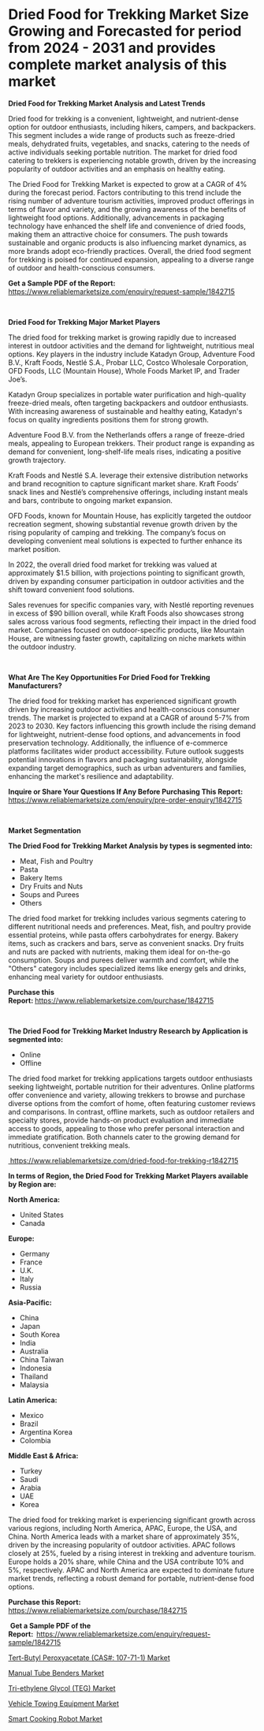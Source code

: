 <p><h1>Dried Food for Trekking Market Size Growing and Forecasted for period from 2024 - 2031 and provides complete market analysis of this market</h1></p><p><strong>Dried Food for Trekking Market Analysis and Latest Trends</strong></p>
<p><p>Dried food for trekking is a convenient, lightweight, and nutrient-dense option for outdoor enthusiasts, including hikers, campers, and backpackers. This segment includes a wide range of products such as freeze-dried meals, dehydrated fruits, vegetables, and snacks, catering to the needs of active individuals seeking portable nutrition. The market for dried food catering to trekkers is experiencing notable growth, driven by the increasing popularity of outdoor activities and an emphasis on healthy eating.</p><p>The Dried Food for Trekking Market is expected to grow at a CAGR of 4% during the forecast period. Factors contributing to this trend include the rising number of adventure tourism activities, improved product offerings in terms of flavor and variety, and the growing awareness of the benefits of lightweight food options. Additionally, advancements in packaging technology have enhanced the shelf life and convenience of dried foods, making them an attractive choice for consumers. The push towards sustainable and organic products is also influencing market dynamics, as more brands adopt eco-friendly practices. Overall, the dried food segment for trekking is poised for continued expansion, appealing to a diverse range of outdoor and health-conscious consumers.</p></p>
<p><strong>Get a Sample PDF of the Report:&nbsp;</strong> <a href="https://www.reliablemarketsize.com/enquiry/request-sample/1842715?utm_campaign=1262&utm_medium=2&utm_source=Github&utm_content=ia&utm_term=16102024&utm_id=dried-food-for-trekking">https://www.reliablemarketsize.com/enquiry/request-sample/1842715</a></p>
<p>&nbsp;</p>
<p><strong>Dried Food for Trekking Major Market Players</strong></p>
<p><p>The dried food for trekking market is growing rapidly due to increased interest in outdoor activities and the demand for lightweight, nutritious meal options. Key players in the industry include Katadyn Group, Adventure Food B.V., Kraft Foods, Nestlé S.A., Probar LLC, Costco Wholesale Corporation, OFD Foods, LLC (Mountain House), Whole Foods Market IP, and Trader Joe’s.</p><p>Katadyn Group specializes in portable water purification and high-quality freeze-dried meals, often targeting backpackers and outdoor enthusiasts. With increasing awareness of sustainable and healthy eating, Katadyn's focus on quality ingredients positions them for strong growth.</p><p>Adventure Food B.V. from the Netherlands offers a range of freeze-dried meals, appealing to European trekkers. Their product range is expanding as demand for convenient, long-shelf-life meals rises, indicating a positive growth trajectory.</p><p>Kraft Foods and Nestlé S.A. leverage their extensive distribution networks and brand recognition to capture significant market share. Kraft Foods’ snack lines and Nestlé’s comprehensive offerings, including instant meals and bars, contribute to ongoing market expansion.</p><p>OFD Foods, known for Mountain House, has explicitly targeted the outdoor recreation segment, showing substantial revenue growth driven by the rising popularity of camping and trekking. The company’s focus on developing convenient meal solutions is expected to further enhance its market position.</p><p>In 2022, the overall dried food market for trekking was valued at approximately $1.5 billion, with projections pointing to significant growth, driven by expanding consumer participation in outdoor activities and the shift toward convenient food solutions.</p><p>Sales revenues for specific companies vary, with Nestlé reporting revenues in excess of $90 billion overall, while Kraft Foods also showcases strong sales across various food segments, reflecting their impact in the dried food market. Companies focused on outdoor-specific products, like Mountain House, are witnessing faster growth, capitalizing on niche markets within the outdoor industry.</p></p>
<p>&nbsp;</p>
<p><strong>What Are The Key Opportunities For Dried Food for Trekking Manufacturers?</strong></p>
<p><p>The dried food for trekking market has experienced significant growth driven by increasing outdoor activities and health-conscious consumer trends. The market is projected to expand at a CAGR of around 5-7% from 2023 to 2030. Key factors influencing this growth include the rising demand for lightweight, nutrient-dense food options, and advancements in food preservation technology. Additionally, the influence of e-commerce platforms facilitates wider product accessibility. Future outlook suggests potential innovations in flavors and packaging sustainability, alongside expanding target demographics, such as urban adventurers and families, enhancing the market's resilience and adaptability.</p></p>
<p><strong>Inquire or Share Your Questions If Any Before Purchasing This Report:</strong> <a href="https://www.reliablemarketsize.com/enquiry/pre-order-enquiry/1842715?utm_campaign=1262&utm_medium=2&utm_source=Github&utm_content=ia&utm_term=16102024&utm_id=dried-food-for-trekking">https://www.reliablemarketsize.com/enquiry/pre-order-enquiry/1842715</a></p>
<p>&nbsp;</p>
<p><strong>Market Segmentation</strong></p>
<p><strong>The Dried Food for Trekking Market Analysis by types is segmented into:</strong></p>
<p><ul><li>Meat, Fish and Poultry</li><li>Pasta</li><li>Bakery Items</li><li>Dry Fruits and Nuts</li><li>Soups and Purees</li><li>Others</li></ul></p>
<p><p>The dried food market for trekking includes various segments catering to different nutritional needs and preferences. Meat, fish, and poultry provide essential proteins, while pasta offers carbohydrates for energy. Bakery items, such as crackers and bars, serve as convenient snacks. Dry fruits and nuts are packed with nutrients, making them ideal for on-the-go consumption. Soups and purees deliver warmth and comfort, while the "Others" category includes specialized items like energy gels and drinks, enhancing meal variety for outdoor enthusiasts.</p></p>
<p><strong>Purchase this Report:&nbsp;</strong><a href="https://www.reliablemarketsize.com/purchase/1842715?utm_campaign=1262&utm_medium=2&utm_source=Github&utm_content=ia&utm_term=16102024&utm_id=dried-food-for-trekking">https://www.reliablemarketsize.com/purchase/1842715</a></p>
<p>&nbsp;</p>
<p><strong>The Dried Food for Trekking Market Industry Research by Application is segmented into:</strong></p>
<p><ul><li>Online</li><li>Offline</li></ul></p>
<p><p>The dried food market for trekking applications targets outdoor enthusiasts seeking lightweight, portable nutrition for their adventures. Online platforms offer convenience and variety, allowing trekkers to browse and purchase diverse options from the comfort of home, often featuring customer reviews and comparisons. In contrast, offline markets, such as outdoor retailers and specialty stores, provide hands-on product evaluation and immediate access to goods, appealing to those who prefer personal interaction and immediate gratification. Both channels cater to the growing demand for nutritious, convenient trekking meals.</p></p>
<p><a href="https://www.reliablemarketsize.com/dried-food-for-trekking-r1842715?utm_campaign=1262&utm_medium=2&utm_source=Github&utm_content=ia&utm_term=16102024&utm_id=dried-food-for-trekking">&nbsp;https://www.reliablemarketsize.com/dried-food-for-trekking-r1842715</a></p>
<p><strong>In terms of Region, the Dried Food for Trekking Market Players available by Region are:</strong></p>
<p>
    <p> <strong> North America: </strong>
        <ul>
            <li>United States</li>
            <li>Canada</li>
        </ul>
        </p> 
    <p> <strong> Europe: </strong>
        <ul>
            <li>Germany</li>
            <li>France</li>
            <li>U.K.</li>
            <li>Italy</li>
            <li>Russia</li>
        </ul>
        </p> 
    <p> <strong> Asia-Pacific: </strong>
        <ul>
            <li>China</li>
            <li>Japan</li>
            <li>South Korea</li>
            <li>India</li>
            <li>Australia</li>
            <li>China Taiwan</li>
            <li>Indonesia</li>
            <li>Thailand</li>
            <li>Malaysia</li>
        </ul>
        </p> 
    <p> <strong> Latin America: </strong>
        <ul>
            <li>Mexico</li>
            <li>Brazil</li>
            <li>Argentina Korea</li>
            <li>Colombia</li>
        </ul>
        </p> 
    <p> <strong> Middle East & Africa: </strong>
        <ul>
            <li>Turkey</li>
            <li>Saudi</li>
            <li>Arabia</li>
            <li>UAE</li>
            <li>Korea</li>
        </ul>
    </p>
    </p>
<p><p>The dried food for trekking market is experiencing significant growth across various regions, including North America, APAC, Europe, the USA, and China. North America leads with a market share of approximately 35%, driven by the increasing popularity of outdoor activities. APAC follows closely at 25%, fueled by a rising interest in trekking and adventure tourism. Europe holds a 20% share, while China and the USA contribute 10% and 5%, respectively. APAC and North America are expected to dominate future market trends, reflecting a robust demand for portable, nutrient-dense food options.</p></p>
<p><strong>Purchase this Report: </strong><a href="https://www.reliablemarketsize.com/purchase/1842715?utm_campaign=1262&utm_medium=2&utm_source=Github&utm_content=ia&utm_term=16102024&utm_id=dried-food-for-trekking">https://www.reliablemarketsize.com/purchase/1842715</a></p>
<p>&nbsp;<strong>Get a Sample PDF of the Report:&nbsp;&nbsp;</strong><a href="https://www.reliablemarketsize.com/enquiry/request-sample/1842715?utm_campaign=1262&utm_medium=2&utm_source=Github&utm_content=ia&utm_term=16102024&utm_id=dried-food-for-trekking">https://www.reliablemarketsize.com/enquiry/request-sample/1842715</a></p>
<p><strong></strong></p>
<p><p><a href="https://github.com/birroctaymonyj/Market-Research-Report-List-1/blob/main/tert-butyl-peroxyacetate-cas-107-71-1-market.md?utm_campaign=1262&utm_medium=2&utm_source=Github&utm_content=ia&utm_term=16102024&utm_id=dried-food-for-trekking">Tert-Butyl Peroxyacetate (CAS#: 107-71-1) Market</a></p><p><a href="https://issuu.com/reportprime-2/docs/manual-tube-benders-market-size-203_97d643a4ed07e7?utm_campaign=1262&utm_medium=2&utm_source=Github&utm_content=ia&utm_term=16102024&utm_id=dried-food-for-trekking">Manual Tube Benders Market</a></p><p><a href="https://github.com/acappassw0t/Market-Research-Report-List-1/blob/main/tri-ethylene-glycol-teg-market.md?utm_campaign=1262&utm_medium=2&utm_source=Github&utm_content=ia&utm_term=16102024&utm_id=dried-food-for-trekking">Tri-ethylene Glycol (TEG) Market</a></p><p><a href="https://www.linkedin.com/pulse/vehicle-towing-equipment-market-evolution-regional-adaptations-vpoqf?utm_campaign=1262&utm_medium=2&utm_source=Github&utm_content=ia&utm_term=16102024&utm_id=dried-food-for-trekking">Vehicle Towing Equipment Market</a></p><p><a href="https://issuu.com/reportprime-2/docs/smart-cooking-robot-market-size-203_c1f41204c7d568?utm_campaign=1262&utm_medium=2&utm_source=Github&utm_content=ia&utm_term=16102024&utm_id=dried-food-for-trekking">Smart Cooking Robot Market</a></p></p>